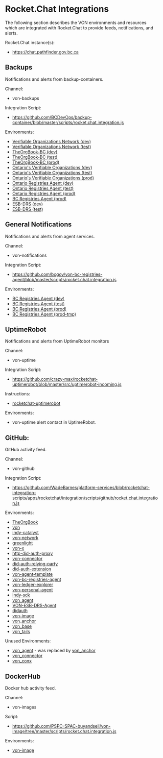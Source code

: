 # Rocket.Chat Integrations
The following section describes the VON environments and resources which are integrated with Rocket.Chat to provide feeds, notifications, and alerts.

Rocket.Chat instance(s):
  - https://chat.pathfinder.gov.bc.ca

## Backups
Notifications and alerts from backup-containers.

Channel:
  - von-backups
  
Integration Script:
  - https://github.com/BCDevOps/backup-container/blob/master/scripts/rocket.chat.integration.js

Environments:
  - [Verifiable Organizations Network (dev)](https://console.pathfinder.gov.bc.ca:8443/console/project/devex-von-dev)
  - [Verifiable Organizations Network (test)](https://console.pathfinder.gov.bc.ca:8443/console/project/devex-von-test)
  - [TheOrgBook-BC (dev)](https://console.pathfinder.gov.bc.ca:8443/console/project/devex-von-bc-tob-dev)
  - [TheOrgBook-BC (test)](https://console.pathfinder.gov.bc.ca:8443/console/project/devex-von-bc-tob-test)
  - [TheOrgBook-BC (prod)](https://console.pathfinder.gov.bc.ca:8443/console/project/devex-von-bc-tob-prod)
  - [Ontario's Verifiable Organizations (dev)](https://console.pathfinder.gov.bc.ca:8443/console/project/ontvon-von-dev)
  - [Ontario's Verifiable Organizations (test)](https://console.pathfinder.gov.bc.ca:8443/console/project/ontvon-von-test)
  - [Ontario's Verifiable Organizations (prod)](https://console.pathfinder.gov.bc.ca:8443/console/project/ontvon-von-prod)
  - [Ontario Registries Agent (dev)](https://console.pathfinder.gov.bc.ca:8443/console/project/ontvon-von-ont-registries-agent-dev)
  - [Ontario Registries Agent (test)](https://console.pathfinder.gov.bc.ca:8443/console/project/ontvon-von-ont-registries-agent-test)
  - [Ontario Registries Agent (prod)](https://console.pathfinder.gov.bc.ca:8443/console/project/ontvon-von-ont-registries-agent-prod)
  - [BC Registries Agent (prod)](https://console.pathfinder.gov.bc.ca:8443/console/project/devex-von-bc-registries-agent-prod)
  - [ESB-DRS (dev)](https://console.pathfinder.gov.bc.ca:8443/console/project/l4izby-dev)
  - [ESB-DRS (test)](https://console.pathfinder.gov.bc.ca:8443/console/project/l4izby-test)

## General Notifications
Notifications and alerts from agent services.

Channel:
  - von-notifications

Integration Script:
  - https://github.com/bcgov/von-bc-registries-agent/blob/master/scripts/rocket.chat.integration.js

Environments:
  - [BC Registries Agent (dev)](https://console.pathfinder.gov.bc.ca:8443/console/project/devex-von-bc-registries-agent-dev)
  - [BC Registries Agent (test)](https://console.pathfinder.gov.bc.ca:8443/console/project/devex-von-bc-registries-agent-test)
  - [BC Registries Agent (prod)](https://console.pathfinder.gov.bc.ca:8443/console/project/devex-von-bc-registries-agent-prod)
  - [BC Registries Agent (prod-tmp)](https://console.pathfinder.gov.bc.ca:8443/console/project/devex-bcgov-dap-dev)

## UptimeRobot
Notifications and alerts from UptimeRobot monitors

Channel:
  - von-uptime

Integration Script:
  - https://github.com/crazy-max/rocketchat-uptimerobot/blob/master/src/uptimerobot-incoming.js

Instructions:
  - [rocketchat-uptimerobot](https://github.com/crazy-max/rocketchat-uptimerobot)

Environments:
  - von-uptime alert contact in UptimeRobot.

## GitHub:
GitHub activity feed.

Channel:
  - von-github

Integration Script:
  - https://github.com/WadeBarnes/platform-services/blob/rocketchat-integration-scripts/apps/rocketchat/integration/scripts/github/rocket.chat.integration.js

Environments:
  - [TheOrgBook](https://github.com/bcgov/TheOrgBook)
  - [von](https://github.com/bcgov/von)
  - [indy-catalyst](https://github.com/bcgov/indy-catalyst)
  - [von-network](https://github.com/bcgov/von-network)
  - [greenlight](https://github.com/bcgov/greenlight)
  - [von-x](https://github.com/PSPC-SPAC-buyandsell/von-x)
  - [http-did-auth-proxy](https://github.com/bcgov/http-did-auth-proxy)
  - [von-connector](https://github.com/bcgov/von-connector)
  - [did-auth-relying-party](https://github.com/bcgov/did-auth-relying-party)
  - [did-auth-extension](https://github.com/bcgov/did-auth-extension)
  - [von-agent-template](https://github.com/bcgov/von-agent-template)
  - [von-bc-registries-agent](https://github.com/bcgov/von-bc-registries-agent)
  - [von-ledger-explorer](https://github.com/bcgov/von-ledger-explorer)
  - [von-personal-agent](https://github.com/bcgov/von-personal-agent)
  - [indy-sdk](https://github.com/bcgov/indy-sdk)
  - [von_agent](https://github.com/bcgov/von_agent)
  - [VON-ESB-DRS-Agent](https://github.com/bcgov/VON-ESB-DRS-Agent)
  - [didauth](https://github.com/PSPC-SPAC-buyandsell/didauth)
  - [von-image](https://github.com/PSPC-SPAC-buyandsell/von-image)
  - [von_anchor](https://github.com/PSPC-SPAC-buyandsell/von_anchor)
  - [von_base](https://github.com/PSPC-SPAC-buyandsell/von_base)
  - [von_tails](https://github.com/PSPC-SPAC-buyandsell/von_tails)

Unused Environments:
  - [von_agent](https://github.com/PSPC-SPAC-buyandsell/von_agent) - was replaced by [von_anchor](https://github.com/PSPC-SPAC-buyandsell/von_anchor)
  - [von_connector](https://github.com/PSPC-SPAC-buyandsell/von_connector)
  - [von_conx](https://github.com/PSPC-SPAC-buyandsell/von_conx)

## DockerHub

Docker hub activity feed.

Channel:
  - von-images

Script:
  - https://github.com/PSPC-SPAC-buyandsell/von-image/tree/master/scripts/rocket.chat.integration.js

Environments:
  - [von-image](https://cloud.docker.com/u/bcgovimages/repository/docker/bcgovimages/von-image)